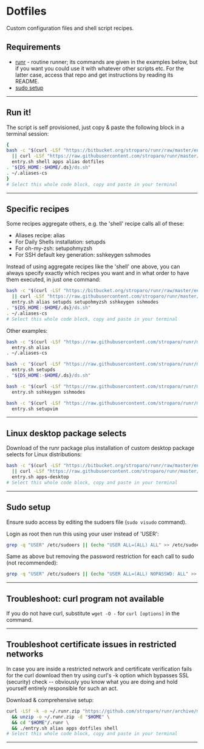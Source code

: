 # Dotfiles

Custom configuration files and shell script recipes.

## Requirements

* [runr](https://github.com/stroparo/runr) - routine runner; its commands are given in the examples below, but if you want you could use it with whatever other scripts etc. For the latter case, access that repo and get instructions by reading its README.
* [sudo setup](#sudo-setup)

---

## Run it!

The script is self provisioned, just copy & paste the following block in a terminal session:

```bash
{
bash -c "$(curl -LSf "https://bitbucket.org/stroparo/runr/raw/master/entry.sh" \
  || curl -LSf "https://raw.githubusercontent.com/stroparo/runr/master/entry.sh")" \
  entry.sh shell apps alias dotfiles
. "${DS_HOME:-$HOME/.ds}/ds.sh"
. ~/.aliases-cs
}
# Select this whole code block, copy and paste in your terminal
```

---

## Specific recipes

Some recipes aggregate others, e.g. the 'shell' recipe calls all of these:

* Aliases recipe: alias
* For Daily Shells installation: setupds
* For oh-my-zsh: setupohmyzsh
* For SSH default key generation: sshkeygen sshmodes

Instead of using aggregate recipes like the 'shell' one above, you can always specify exactly which recipes you want and in what order to have them executed, in just one command:

```bash
bash -c "$(curl -LSf "https://bitbucket.org/stroparo/runr/raw/master/entry.sh" \
  || curl -LSf "https://raw.githubusercontent.com/stroparo/runr/master/entry.sh")" \
  entry.sh alias setupds setupohmyzsh sshkeygen sshmodes
. "${DS_HOME:-$HOME/.ds}/ds.sh"
. ~/.aliases-cs
# Select this whole code block, copy and paste in your terminal
```

Other examples:

```bash
bash -c "$(curl -LSf "https://raw.githubusercontent.com/stroparo/runr/master/entry.sh")" \
  entry.sh alias
. ~/.aliases-cs
```

```bash
bash -c "$(curl -LSf "https://raw.githubusercontent.com/stroparo/runr/master/entry.sh")" \
  entry.sh setupds
. "${DS_HOME:-$HOME/.ds}/ds.sh"
```

```bash
bash -c "$(curl -LSf "https://raw.githubusercontent.com/stroparo/runr/master/entry.sh")" \
  entry.sh sshkeygen sshmodes
```

```bash
bash -c "$(curl -LSf "https://raw.githubusercontent.com/stroparo/runr/master/entry.sh")" \
  entry.sh setupvim
```

---

## Linux desktop package selects

Download of the runr package plus installation of custom desktop package selects for Linux distributions:

```bash
bash -c "$(curl -LSf "https://bitbucket.org/stroparo/runr/raw/master/entry.sh" \
  || curl -LSf "https://raw.githubusercontent.com/stroparo/runr/master/entry.sh")" \
  entry.sh apps-desktop
# Select this whole code block, copy and paste in your terminal
```

---

## Sudo setup

Ensure sudo access by editing the sudoers file (```sudo visudo``` command).

Login as root then run this using your user instead of 'USER':

```bash
grep -q "USER" /etc/sudoers || (echo "USER ALL=(ALL) ALL" >> /etc/sudoers)
```

Same as above but removing the password restriction for each call to sudo (not recommended):

```bash
grep -q "USER" /etc/sudoers || (echo "USER ALL=(ALL) NOPASSWD: ALL" >> /etc/sudoers)
```

---

## Troubleshoot: curl program not available

If you do not have curl, substitute ```wget -O -``` for ```curl [options]``` in the command.

---

## Troubleshoot certificate issues in restricted networks

In case you are inside a restricted network and certificate verification fails for the curl download then try using curl's -k option which bypasses SSL (security) check -- obviously you know what you are doing and hold yourself entirely responsible for such an act.

Download & comprehensive setup:

```bash
curl -LSf -k -o ~/.runr.zip "https://github.com/stroparo/runr/archive/master.zip" \
  && unzip -o ~/.runr.zip -d "$HOME" \
  && cd "$HOME"/.runr \
  && ./entry.sh alias apps dotfiles shell
# Select this whole code block, copy and paste in your terminal
```

---

